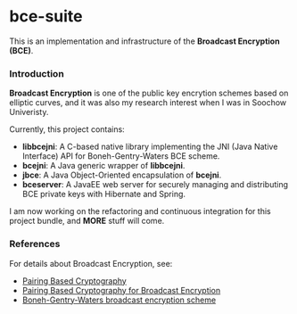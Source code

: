 bce-suite
=========

This is an implementation and infrastructure of the **Broadcast Encryption (BCE)**.

### Introduction

**Broadcast Encryption** is one of the public key encrytion schemes based on elliptic
curves, and it was also my research interest when I was in Soochow Univeristy.

Currently, this project contains:

* **libbcejni**: A C-based native library implementing the JNI (Java Native Interface) API for Boneh-Gentry-Waters BCE scheme.
* **bcejni**: A Java generic wrapper of **libbcejni**.
* **jbce**: A Java Object-Oriented encapsulation of **bcejni**.
* **bceserver**: A JavaEE web server for securely managing and distributing BCE private keys with Hibernate and Spring.

I am now working on the refactoring and continuous integration for this project bundle, and **MORE** stuff will come.


### References

For details about Broadcast Encryption, see:

* [Pairing Based Cryptography](http://crypto.stanford.edu/pbc/)
* [Pairing Based Cryptography for Broadcast Encryption](http://crypto.stanford.edu/pbc/bce/)
* [Boneh-Gentry-Waters broadcast encryption scheme](http://crypto.stanford.edu/~dabo/abstracts/broadcast.html)
